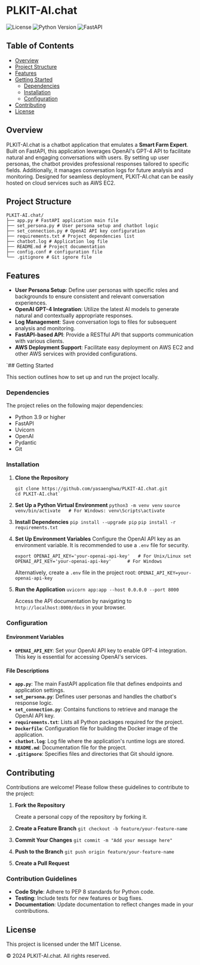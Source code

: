 # PLKIT-AI.chat

![License](https://img.shields.io/badge/license-MIT-blue.svg)
![Python Version](https://img.shields.io/badge/python-3.9%2B-blue.svg)
![FastAPI](https://img.shields.io/badge/FastAPI-0.78.0-brightgreen.svg)

## Table of Contents

- [Overview](#overview)
- [Project Structure](#project-structure)
- [Features](#features)
- [Getting Started](#getting-started)
  - [Dependencies](#dependencies)
  - [Installation](#installation)
  - [Configuration](#configuration)
- [Contributing](#contributing)
- [License](#license)

## Overview

PLKIT-AI.chat is a chatbot application that emulates a **Smart Farm Expert**. Built on FastAPI, this application leverages OpenAI's GPT-4 API to facilitate natural and engaging conversations with users. By setting up user personas, the chatbot provides professional responses tailored to specific fields. Additionally, it manages conversation logs for future analysis and monitoring. Designed for seamless deployment, PLKIT-AI.chat can be easily hosted on cloud services such as AWS EC2.

## Project Structure

```
PLKIT-AI.chat/
├── app.py # FastAPI application main file
├── set_persona.py # User persona setup and chatbot logic
├── set_connection.py # OpenAI API key configuration
├── requirements.txt # Project dependencies list
├── chatbot.log # Application log file
├── README.md # Project documentation
├── config.conf # configuration file
└── .gitignore # Git ignore file
```

## Features

- **User Persona Setup**: Define user personas with specific roles and backgrounds to ensure consistent and relevant conversation experiences.
- **OpenAI GPT-4 Integration**: Utilize the latest AI models to generate natural and contextually appropriate responses.
- **Log Management**: Save conversation logs to files for subsequent analysis and monitoring.
- **FastAPI-based API**: Provide a RESTful API that supports communication with various clients.
- **AWS Deployment Support**: Facilitate easy deployment on AWS EC2 and other AWS services with provided configurations.

`## Getting Started

This section outlines how to set up and run the project locally.

### Dependencies

The project relies on the following major dependencies:

- Python 3.9 or higher
- FastAPI
- Uvicorn
- OpenAI
- Pydantic
- Git

### Installation

1. **Clone the Repository**

   ```
   git clone https://github.com/yasaenghwa/PLKIT-AI.chat.git
   cd PLKIT-AI.chat`
   ```

2. **Set Up a Python Virtual Environment**
   `python3 -m venv venv`
   `source venv/bin/activate   # For Windows: venv\Scripts\activate`

3. **Install Dependencies**
   `pip install --upgrade pip`
   `pip install -r requirements.txt`

4. **Set Up Environment Variables**
   Configure the OpenAI API key as an environment variable. It is recommended to use a `.env` file for security.

   `export OPENAI_API_KEY='your-openai-api-key'   # For Unix/Linux
set OPENAI_API_KEY='your-openai-api-key'      # For Windows`

   Alternatively, create a `.env` file in the project root:
   `OPENAI_API_KEY=your-openai-api-key`

5. **Run the Application**
   `uvicorn app:app --host 0.0.0.0 --port 8000`

   Access the API documentation by navigating to `http://localhost:8000/docs` in your browser.

### Configuration

#### Environment Variables

- **`OPENAI_API_KEY`**: Set your OpenAI API key to enable GPT-4 integration. This key is essential for accessing OpenAI's services.

#### File Descriptions

- **`app.py`**: The main FastAPI application file that defines endpoints and application settings.
- **`set_persona.py`**: Defines user personas and handles the chatbot's response logic.
- **`set_connection.py`**: Contains functions to retrieve and manage the OpenAI API key.
- **`requirements.txt`**: Lists all Python packages required for the project.
- **`Dockerfile`**: Configuration file for building the Docker image of the application.
- **`chatbot.log`**: Log file where the application's runtime logs are stored.
- **`README.md`**: Documentation file for the project.
- **`.gitignore`**: Specifies files and directories that Git should ignore.

## Contributing

Contributions are welcome! Please follow these guidelines to contribute to the project:

1.  **Fork the Repository**

    Create a personal copy of the repository by forking it.

2.  **Create a Feature Branch**
    `git checkout -b feature/your-feature-name`

3.  **Commit Your Changes**
    `git commit -m "Add your message here"`

4.  **Push to the Branch**
    `git push origin feature/your-feature-name`

5.  **Create a Pull Request**

### Contribution Guidelines

- **Code Style**: Adhere to PEP 8 standards for Python code.
- **Testing**: Include tests for new features or bug fixes.
- **Documentation**: Update documentation to reflect changes made in your contributions.

## License

This project is licensed under the MIT License.

© 2024 PLKIT-AI.chat. All rights reserved.
